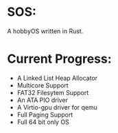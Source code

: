# SOS:
A hobbyOS written in Rust.

# Current Progress:

- A Linked List Heap Allocator
- Multicore Support
- FAT32 Filesytem Support
- An ATA PIO driver
- A Virtio-gpu driver for qemu
- Full Paging Support
- Full 64 bit only OS
